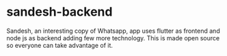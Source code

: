 # sandesh-backend
Sandesh, an interesting copy of Whatsapp, app uses flutter as frontend and node js as backend adding few more technology. This is made open source so everyone can take advantage of it.
